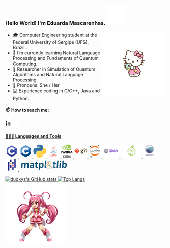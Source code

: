 ### Hello World! I'm Eduarda Mascarenhas.  <img src="https://github.com/dudxyz/dudxyz/blob/main/files/kirby-wave.gif" width="60px">
  
<img src="https://github.com/dudxyz/dudxyz/blob/main/files/hello-kitty-donut-hello-kitty.gif" alt="side Image" align="right" width="200" height="auto" />
  
  - 🎓 Computer Engineering student at the Federal University of Sergipe (UFS), Brazil..
  - 🌱 I’m currently learning Natural Language Processing and Fundaments of Quantum Computing.
  - 📖 Researcher in Simulation of Quantum Algorithms and Natural Language Processing.
  - 🔖 Pronouns: She / Her
  - 💻 Experience coding in C/C++, Java and Python.
  
  #### 📫 How to reach me:
  
[<img src="https://github.com/dudxyz/dudxyz/blob/main/files/linkedin.png" width="3.5%"/>](https://www.linkedin.com/in/eduarda-mascarenhas/?locale=en_US) &nbsp; <a href="mailto:mascarenhas.com@gmail.com"> <img src="https://github.com/dudxyz/dudxyz/blob/main/files/gmail-new.png" width="3.5%"/>
  
  #### 👨🏻‍💻 Languages and Tools <br />
  <code><img height="40" src="https://raw.githubusercontent.com/dudxyz/dudxyz/refs/heads/main/files/c.png"></code>
  <code><img height="40" src="https://raw.githubusercontent.com/dudxyz/dudxyz/refs/heads/main/files/cpluspls.png"></code>
  <code><img height="40" src="https://raw.githubusercontent.com/dudxyz/dudxyz/refs/heads/main/files/phyton.png"></code>
  <code><img height="40" src="https://raw.githubusercontent.com/dudxyz/dudxyz/refs/heads/main/files/java.png"></code>
  <code><img height="40" src="https://raw.githubusercontent.com/dudxyz/dudxyz/refs/heads/main/files/nvidia_cuda_v_2c_r.png"></code>
  <code><img height="40" src="https://raw.githubusercontent.com/github/explore/80688e429a7d4ef2fca1e82350fe8e3517d3494d/topics/git/git.png"></code>
  <code><img height="40" src="https://raw.githubusercontent.com/github/explore/80688e429a7d4ef2fca1e82350fe8e3517d3494d/topics/jupyter-notebook/jupyter-notebook.png"></code>
  <code><img height="40" src="https://raw.githubusercontent.com/dudxyz/dudxyz/refs/heads/main/files/qiskit.png"></code>
  <code><img height="40" src="https://raw.githubusercontent.com/dudxyz/dudxyz/refs/heads/main/files/cuQuantum.png"></code>
  <code><img height="40" src="https://raw.githubusercontent.com/dudxyz/dudxyz/refs/heads/main/files/seaborn.png"></code>
  <code><img height="40" src="https://raw.githubusercontent.com/dudxyz/dudxyz/refs/heads/main/files/pandas.png"></code>
  <code><img height="40" src="https://raw.githubusercontent.com/dudxyz/dudxyz/refs/heads/main/files/matplotlib.png"></code>
  
  ![dudxyz's GitHub stats](https://github-readme-stats.vercel.app/api?username=dudxyz&show_icons=true&theme=github_dark)
[![Top Langs](https://github-readme-stats.vercel.app/api/top-langs/?username=dudxyz&layout=compact)](https://github.com/dudxyz/github-readme-stats)&nbsp; &nbsp; &nbsp; &nbsp; &nbsp; &nbsp; &nbsp; &nbsp; &nbsp; &nbsp; <img src="https://github.com/dudxyz/dudxyz/blob/main/files/pink-transparent.gif" width="195">
  
